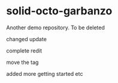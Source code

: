# solid-octo-garbanzo
Another demo repository. To be deleted

changed update

complete redit

move the tag

added more getting started etc
